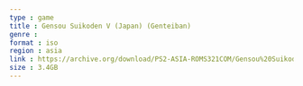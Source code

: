 ```yaml
---
type : game
title : Gensou Suikoden V (Japan) (Genteiban)
genre : 
format : iso
region : asia
link : https://archive.org/download/PS2-ASIA-ROMS321COM/Gensou%20Suikoden%20V%20%28Japan%29%20%28Genteiban%29.7z
size : 3.4GB
---
```

